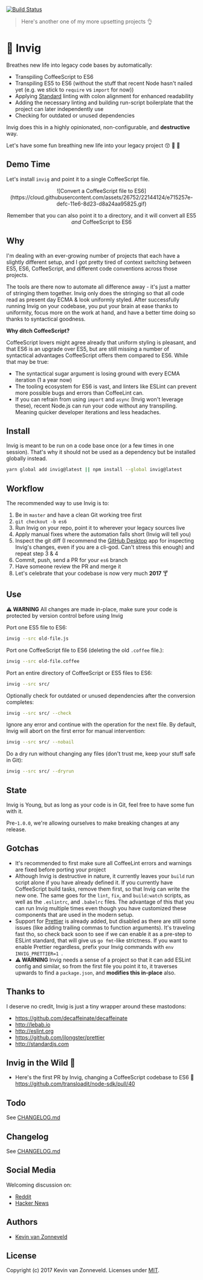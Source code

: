 [![Build Status](https://travis-ci.org/kvz/invig.svg?branch=master)](https://travis-ci.org/kvz/invig)

> Here's another one of my more upsetting projects 👌

# 🌿 Invig

Breathes new life into legacy code bases by automatically:

 - Transpiling CoffeeScript to ES6
 - Transpiling ES5 to ES6 (without the stuff that recent Node hasn't nailed yet (e.g. we stick to `require` vs `import` for now))
 - Applying [Standard](http://standardjs.com) linting with colon alignment for enhanced readability
 - Adding the necessary linting and building run-script boilerplate that the project can later independently use
 - Checking for outdated or unused dependencies
 
Invig does this in a highly opinionated, non-configurable, and **destructive** way. 

Let's have some fun breathing new life into your legacy project 😚 💨 🌿 

## Demo Time

Let's install `invig` and point it to a single CoffeeScript file.

<center>
![Convert a CoffeeScript file to ES6](https://cloud.githubusercontent.com/assets/26752/22144124/e715257e-defc-11e6-8d23-d8a24aa95825.gif)

Remember that you can also point it to a directory, and it will convert all ES5 *and* CoffeeScript to ES6
</center>

## Why

I'm dealing with an ever-growing number of projects that each have a slightly different setup, and I got pretty tired of context switching between ES5, ES6, CoffeeScript, and different code conventions across those projects.

The tools are there now to automate all difference away - it's just a matter of stringing them together. Invig only does the stringing so that all code read as present day ECMA & look uniformly styled. After successfully running Invig on your codebase, you put your brain at ease thanks to uniformity, focus more on the work at hand, and have a better time doing so thanks to syntactical goodness.

**Why ditch CoffeeScript?**

CoffeeScript lovers might agree already that uniform styling is pleasant, and that ES6 is an upgrade over ES5, but are still missing a number of syntactical advantages CoffeeScript offers them compared to ES6. While that may be true:

- The syntactical sugar argument is losing ground with every ECMA iteration (1 a year now) 
- The tooling ecosystem for ES6 is vast, and linters like ESLint can prevent more possible bugs and errors than CoffeeLint can. 
- If you can refrain from using `import` and `async` (Invig won't leverage these), recent Node.js can run your code without any transpiling. Meaning quicker developer iterations and less headaches.

## Install

Invig is meant to be run on a code base once (or a few times in one session). That's why it should not be used as a dependency but be installed globally instead.

```bash
yarn global add invig@latest || npm install --global invig@latest
```

## Workflow 

The recommended way to use Invig is to:

1. Be in `master` and have a clean Git working tree first
1. `git checkout -b es6`
2. Run Invig on your repo, point it to wherever your legacy sources live
3. Apply manual fixes where the automation falls short (Invig will tell you)
4. Inspect the git diff (I recommend the [GitHub Desktop](https://desktop.github.com) app for inspecting Invig's changes, even if you are a cli-god. Can't stress this enough) and repeat step 3 & 4
5. Commit, push, send a PR for your `es6` branch
6. Have someone review the PR and merge it
7. Let's celebrate that your codebase is now very much **2017** 🍸

## Use

**⚠️ WARNING** All changes are made in-place, make sure your code is protected by version control before using Invig 

Port one ES5 file to ES6:

```bash
invig --src old-file.js
```

Port one CoffeeScript file to ES6 (deleting the old `.coffee` file.):

```bash
invig --src old-file.coffee
```

Port an entire directory of CoffeeScript or ES5 files to ES6:

```bash
invig --src src/
```

Optionally check for outdated or unused dependencies after the conversion completes:

```bash
invig --src src/ --check
```

Ignore any error and continue with the operation for the next file. By default, Invig will abort on the first error for manual intervention:

```bash
invig --src src/ --nobail
```

Do a dry run without changing any files (don't trust me, keep your stuff safe in Git):

```bash
invig --src src/ --dryrun
```

## State

Invig is Young, but as long as your code is in Git, feel free to have some fun with it.

Pre-`1.0.0`, we're allowing ourselves to make breaking changes at any release.

## Gotchas

- It's recommended to first make sure all CoffeeLint errors and warnings are fixed before porting your project
- Although Invig is destructive in nature, it currently leaves your `build` run script alone if you have already defined it. If you currently have CoffeeScript build tasks, remove them first, so that Invig can write the new one. 
The same goes for the `lint`, `fix`, and `build:watch` scripts, as well as the `.eslintrc`, and `.babelrc` files. The advantage of this that you can run Invig multiple times even though you have customized these components that are used in the modern setup.
- Support for [Prettier](https://github.com/jlongster/prettier) is already added, but disabled as there are still some issues (like adding trailing commas to function arguments). It's traveling fast tho, so check back soon to see if we can enable it as a pre-step to ESLint standard, that will give us `go fmt`-like strictness. If you want to enable Prettier regardless, prefix your Invig commands with `env INVIG_PRETTIER=1 `.
- **⚠️ WARNING** Invig needs a sense of a project so that it can add ESLint config and similar, so from the first file you point it to, it traverses upwards to find a `package.json`, and **modifies this in-place** also.

## Thanks to

I deserve no credit, Invig is just a tiny wrapper around these mastodons:

- <https://github.com/decaffeinate/decaffeinate>
- <http://lebab.io>
- <http://eslint.org>
- <https://github.com/jlongster/prettier>
- <http://standardjs.com>

## Invig in the Wild 🌿

- Here's the first PR by Invig, changing a CoffeeScript codebase to ES6 💚 <https://github.com/transloadit/node-sdk/pull/40>

## Todo

See [CHANGELOG.md](CHANGELOG.md)

## Changelog

See [CHANGELOG.md](CHANGELOG.md)

## Social Media

Welcoming discussion on:

- [Reddit](https://www.reddit.com/r/javascript/comments/5p2swy/invig_automatically_converts_es5_coffeescript/)
- [Hacker News](https://news.ycombinator.com/item?id=13442421)

## Authors

- [Kevin van Zonneveld](https://transloadit.com/about/#kevin)

## License

Copyright (c) 2017 Kevin van Zonneveld. Licenses under [MIT](LICENSE).
